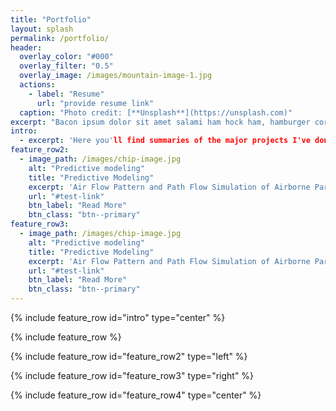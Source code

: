 ```yaml
---
title: "Portfolio"
layout: splash
permalink: /portfolio/
header:
  overlay_color: "#000"
  overlay_filter: "0.5"
  overlay_image: /images/mountain-image-1.jpg
  actions:
    - label: "Resume"
      url: "provide resume link"
  caption: "Photo credit: [**Unsplash**](https://unsplash.com)"
excerpt: "Bacon ipsum dolor sit amet salami ham hock ham, hamburger corned beef short ribs kielbasa biltong t-bone drumstick tri-tip tail sirloin pork chop."
intro: 
  - excerpt: 'Here you'll find summaries of the major projects I've done over the year, which are representative of my skills and interests.If you're curious about technical skills I've glossed over, feel free to contact me.'
feature_row2:
  - image_path: /images/chip-image.jpg
    alt: "Predictive modeling"
    title: "Predictive Modeling"
    excerpt: 'Air Flow Pattern and Path Flow Simulation of Airborne Particulate Contaminants in a High-Density Data Center Utilizing Airside Economization'
    url: "#test-link"
    btn_label: "Read More"
    btn_class: "btn--primary"
feature_row3:
  - image_path: /images/chip-image.jpg
    alt: "Predictive modeling"
    title: "Predictive Modeling"
    excerpt: 'Air Flow Pattern and Path Flow Simulation of Airborne Particulate Contaminants in a High-Density Data Center Utilizing Airside Economization '
    url: "#test-link"
    btn_label: "Read More"
    btn_class: "btn--primary"
---
```


{% include feature_row id="intro" type="center" %}

{% include feature_row %}

{% include feature_row id="feature_row2" type="left" %}

{% include feature_row id="feature_row3" type="right" %}

{% include feature_row id="feature_row4" type="center" %}